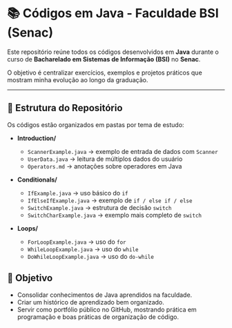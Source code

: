 # 📚 Códigos em Java - Faculdade BSI (Senac)

Este repositório reúne todos os códigos desenvolvidos em **Java** durante o curso de **Bacharelado em Sistemas de Informação (BSI)** no **Senac**.  

O objetivo é centralizar exercícios, exemplos e projetos práticos que mostram minha evolução ao longo da graduação.

---

## 📂 Estrutura do Repositório

Os códigos estão organizados em pastas por tema de estudo:

- **Introduction/**
  - `ScannerExample.java` → exemplo de entrada de dados com `Scanner`
  - `UserData.java` → leitura de múltiplos dados do usuário
  - `Operators.md` → anotações sobre operadores em Java

- **Conditionals/**
  - `IfExample.java` → uso básico do `if`
  - `IfElseIfExample.java` → exemplo de `if / else if / else`
  - `SwitchExample.java` → estrutura de decisão `switch`
  - `SwitchCharExample.java` → exemplo mais completo de `switch`

- **Loops/**
  - `ForLoopExample.java` → uso do `for`
  - `WhileLoopExample.java` → uso do `while`
  - `DoWhileLoopExample.java` → uso do `do-while`

## 🚀 Objetivo
- Consolidar conhecimentos de Java aprendidos na faculdade.
- Criar um histórico de aprendizado bem organizado.
- Servir como portfólio público no GitHub, mostrando prática em programação e boas práticas de organização de código.
